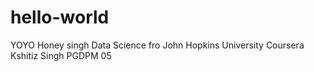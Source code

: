 # hello-world
YOYO Honey singh
Data Science fro John Hopkins University
Coursera
Kshitiz Singh
PGDPM 05
